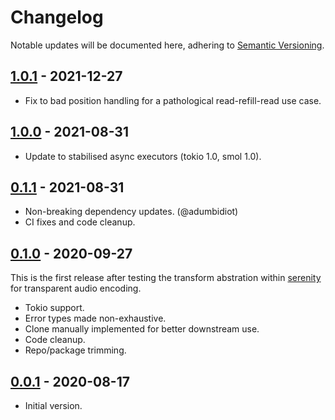 # Changelog
Notable updates will be documented here, adhering to [Semantic Versioning][semver].

## [1.0.1] - 2021-12-27
* Fix to bad position handling for a pathological read-refill-read use case.

## [1.0.0] - 2021-08-31
* Update to stabilised async executors (tokio 1.0, smol 1.0).

## [0.1.1] - 2021-08-31
* Non-breaking dependency updates. (@adumbidiot)
* CI fixes and code cleanup.

## [0.1.0] - 2020-09-27
This is the first release after testing the transform abstration within [serenity][serenity] for transparent audio encoding.

* Tokio support.
* Error types made non-exhaustive.
* Clone manually implemented for better downstream use.
* Code cleanup.
* Repo/package trimming.

## [0.0.1] - 2020-08-17
* Initial version.

[1.0.1]: https://github.com/FelixMcFelix/streamcatcher/compare/v1.0.0...v1.0.1
[1.0.0]: https://github.com/FelixMcFelix/streamcatcher/compare/v0.1.1...v1.0.0
[0.1.1]: https://github.com/FelixMcFelix/streamcatcher/compare/v0.1.0...v0.1.1
[0.1.0]: https://github.com/FelixMcFelix/streamcatcher/commit/636c54a6845afdab45a9fbe778acc8765e0581ba
[0.0.1]: https://github.com/FelixMcFelix/streamcatcher/commit/8f5c7e6623d2349c4da09f96d052f8965b5edb6b

[semver]: http://semver.org
[serenity]: http://github.com/serenity-rs/serenity